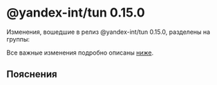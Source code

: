 # @yandex-int/tun 0.15.0

<!-- ЧЕЛОВЕЧЕСКОЕ ВСТУПЛЕНИЕ -->

Изменения, вошедшие в релиз @yandex-int/tun 0.15.0, разделены на группы:

Все важные изменения подробно описаны [ниже](#Пояснения).

## Пояснения

